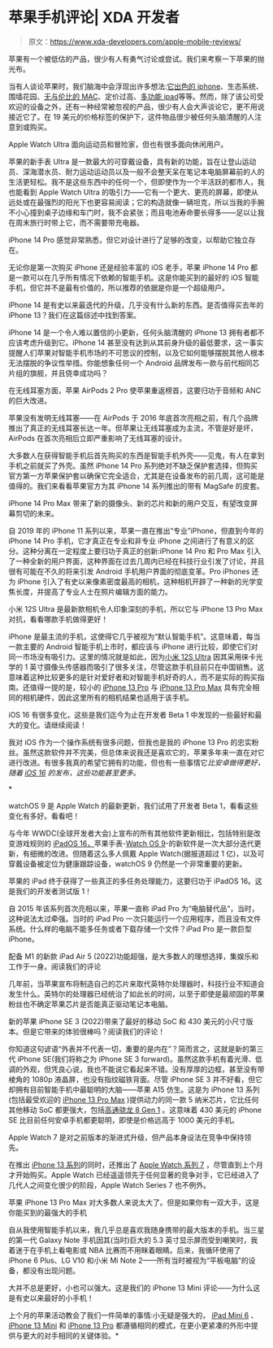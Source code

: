 # 苹果手机评论| XDA 开发者

> 原文：<https://www.xda-developers.com/apple-mobile-reviews/>

[](/apple-polishing-cloth-review/)

苹果有一个被低估的产品，很少有人有勇气讨论或尝试。我们来考察一下苹果的抛光布。

当有人谈论苹果时，我们脑海中会浮现出许多想法:[它出色的 iphone](http://xda-developers.com/best-iphone)、生态系统、围墙花园、[无与伦比的 MAC](http://xda-developers.com/best-macs)、定价过高、[多功能 ipad](http://xda-developers.com/best-ipad)等等。然而，除了该公司受欢迎的设备之外，还有一种经常被忽视的产品，很少有人会大声谈论它，更不用说接近它了。在 19 美元的价格标签的保护下，这件物品很少被任何头脑清醒的人注意到或购买。

[](/apple-watch-ultra-review/)

Apple Watch Ultra 面向运动员和冒险家，但也有很多面向休闲用户。

苹果的新手表 Ultra 是一款最大的可穿戴设备，具有新的功能，旨在让登山运动员、深海潜水员、耐力运动运动员以及一般不会整天呆在笔记本电脑屏幕前的人的生活更轻松。我不是这些东西中的任何一个，但即使作为一个半活跃的都市人，我也能看到 Apple Watch Ultra 的吸引力——它有一个更大、更亮的屏幕，即使从远处或在最强烈的阳光下也更容易阅读；它的构造就像一辆坦克，所以当我的手腕不小心撞到桌子边缘和车门时，我不会紧张；而且电池寿命要长得多——足以让我在周末旅行时带上它，而不需要带充电器。

[](/apple-iphone-14-pro-review/)

iPhone 14 Pro 感觉非常熟悉，但它对设计进行了足够的改变，以帮助它独立存在。

无论你是第一次购买 iPhone 还是经验丰富的 iOS 老手，苹果 iPhone 14 Pro 都是一款可以在几乎所有情况下依赖的智能手机。这是你能买到的最好的 iOS 智能手机，但它并不是最有价值的，所以推荐的依据是你是一个超级用户。

[](/apple-iphone-14-review/)

iPhone 14 是有史以来最迭代的升级，几乎没有什么新的东西。是否值得买去年的 iPhone 13？我们在这篇综述中找到答案。

iPhone 14 是一个令人难以置信的小更新，任何头脑清醒的 iPhone 13 拥有者都不应该考虑升级到它。iPhone 14 甚至没有达到从其前身升级的最低要求，这一事实提醒人们苹果对智能手机市场的不可思议的控制，以及它如何能够摆脱其他人根本无法摆脱的争议性举措。你能想象任何一个 Android 品牌发布一款与前代相同芯片组的旗舰，并且侥幸成功吗？

[](/airpods-pro-2-review/)

在无线耳塞方面，苹果 AirPods 2 Pro 使苹果重返榜首，这要归功于音频和 ANC 的巨大改进。

苹果没有发明无线耳塞——在 AirPods 于 2016 年底首次亮相之前，有几个品牌推出了真正的无线耳塞长达一年。但苹果让无线耳塞成为主流，不管是好是坏，AirPods 在首次亮相后立即严重影响了无线耳塞的设计。

[](/apple-iphone-14-pro-max-leather-case-with-magsafe-review/)

大多数人在获得智能手机后首先购买的东西是智能手机外壳——见鬼，有人在拿到手机之前就买了外壳。虽然 iPhone 14 Pro 系列绝对不缺乏保护套选择，但购买官方第一方苹果保护套以确保它完全适合，尤其是在设备发布的前几周，这可能是值得的。我们来看看苹果官方为其 iPhone 14 系列推出的带有 MagSafe 的皮套。

[](/apple-iphone-14-pro-max-review/)

iPhone 14 Pro Max 带来了新的摄像头、新的芯片和新的用户交互，有望改变屏幕剪切的未来。

自 2019 年的 iPhone 11 系列以来，苹果一直在推出“专业”iPhone，但直到今年的 iPhone 14 Pro 手机，它才真正在专业和非专业 iPhone 之间进行了有意义的区分。这种分离在一定程度上要归功于真正的创新:iPhone 14 Pro 和 Pro Max 引入了一种全新的用户界面，这种界面在过去几周内已经在科技行业引发了讨论，并且很有可能在不久的将来引发 Android 手机用户界面的彻底变革。Pro iPhones 还为 iPhone 引入了有史以来像素密度最高的相机，这种相机开辟了一种新的光学变焦长度，并提高了专业人士在照片编辑方面的能力。

[](/xiaomi-12s-ultra-vs-apple-iphone-13-pro-max-camera-shootout-comparison/)

小米 12S Ultra 是最新款相机令人印象深刻的手机，所以它与 iPhone 13 Pro Max 对抗，看看哪款手机做得更好！

iPhone 是最主流的手机，这使得它几乎被视为“默认智能手机”。这意味着，每当一款主要的 Android 智能手机上市时，都应该与 iPhone 进行比较，即使它们对同一市场没有吸引力。这里的情况就是如此，因为[小米 12S Ultra](https://www.xda-developers.com/xiaomi-12s-ultra-review/) 因其采用徕卡光学的 1 英寸摄像头传感器而吸引了很多关注，尽管这款手机目前只在中国销售。这意味着这种比较更多的是针对爱好者和对智能手机好奇的人，而不是实际的购买指南。还值得一提的是，较小的 [iPhone 13 Pro](https://www.xda-developers.com/apple-iphone-13-pro-review/) 与 [iPhone 13 Pro Max](https://www.xda-developers.com/apple-iphone-13-pro-max-review/) 具有完全相同的相机硬件，因此这里所有的相机结果也适用于该手机。

[](/ios-16-developer-beta-1-hands-on/)

iOS 16 有很多变化，这些是我们迄今为止在开发者 Beta 1 中发现的一些最好和最大的变化。请继续阅读！

我对 iOS 作为一个操作系统有很多问题，但我也是我的 iPhone 13 Pro 的忠实粉丝。虽然这款软件并不完美，但总体来说我还是喜欢它的，苹果多年来一直在对它进行改进。有很多我真的希望它拥有的功能，但也有一些事情它*比安卓做得更好，随着 [iOS 16](https://www.xda-developers.com/ios-16) 的发布，这些功能甚至更多。*

*[](/watchos-9-developer-beta-1-hands-on/)

watchOS 9 是 Apple Watch 的最新更新，我们试用了开发者 Beta 1，看看这些变化有多好。看看吧！

与今年 WWDC(全球开发者大会)上宣布的所有其他软件更新相比，包括特别是改变游戏规则的 [iPadOS 16，](https://www.xda-developers.com/ipados-16/)苹果手表-[Watch OS 9](http://xda-developers.com/watchos-9)-的新软件是一次大部分迭代更新，有细微的改进。但随着这么多人佩戴 Apple Watch(据报道超过 1 亿)，以及可穿戴设备被定位为健康跟踪设备，watchOS 9 仍然是一个非常重要的更新。

[](/ipados-16-developer-beta-1-hands-on/)

苹果的 iPad 终于获得了一些真正的多任务处理能力，这要归功于 iPadOS 16。这是我们的开发者测试版 1！

自 2015 年该系列首次亮相以来，苹果一直称 iPad Pro 为“电脑替代品”，当时，这种说法太过牵强。当时的 iPad Pro 一次只能运行一个应用程序，而且没有文件系统。什么样的电脑不能多任务或者下载存储一个文件？iPad Pro 是一款巨型 iPhone。

[](/apple-ipad-air-5-review/)

配备 M1 的新款 iPad Air 5 (2022)功能超强，是大多数人的理想选择，集娱乐和工作于一身。阅读我们的评论

几年前，当苹果宣布将制造自己的芯片来取代英特尔处理器时，科技行业不知道会发生什么。英特尔的处理器已经统治了如此长的时间，以至于即使是最顽固的苹果粉丝也不确定苹果芯片是否能真正驱动笔记本电脑。

[](/apple-iphone-se-3-review/)

新的苹果 iPhone SE 3 (2022)带来了最好的移动 SoC 和 430 美元的小尺寸版本。但是它带来的体验很棒吗？阅读我们的评论！

你知道这句谚语“外表并不代表一切，重要的是内在”？简而言之，这就是新的第三代 iPhone SE(我们将称之为 iPhone SE 3 forward)。虽然这款手机有着光滑、低调的外观，但凭良心说，我也不能说它看起来不错。没有厚厚的边框，甚至没有带棱角的 1080p 液晶屏，也没有指纹磁铁背面。尽管 iPhone SE 3 并不好看，但它却拥有目前智能手机中最聪明的大脑——苹果 A15 仿生。这是为 iPhone 13 系列(包括最受欢迎的 [iPhone 13 Pro Max](https://www.xda-developers.com/apple-iphone-13-pro-max-review/) )提供动力的同一款 5 纳米芯片，它比任何其他移动 SoC 都更强大，包括[高通骁龙 8 Gen 1](https://www.xda-developers.com/qualcomm-snapdragon-8-gen-1/) 。这意味着 430 美元的 iPhone SE 比目前任何安卓手机都更聪明，即使是价格远高于 1000 美元的手机。

[](/apple-watch-series-7-review/)

Apple Watch 7 是对之前版本的渐进式升级，但产品本身设法在竞争中保持领先。

在推出 [iPhone 13 系列](https://www.xda-developers.com/apple-iphone-13-review/)的同时，还推出了 [Apple Watch 系列 7](https://www.xda-developers.com/apple-watch-7/) ，尽管直到上个月才开始购买。Apple Watch 已经遥遥领先于任何显著的竞争对手，它已经进入了几代人之间变化很少的阶段，Apple Watch Series 7 也不例外。

[](/apple-iphone-13-pro-max-review/)

苹果 iPhone 13 Pro Max 对大多数人来说太大了。但是如果你有一双大手，这是你能买到的最强大的手机

自从我使用智能手机以来，我几乎总是喜欢我随身携带的最大版本的手机。当三星的第一代 Galaxy Note 手机因其(当时)巨大的 5.3 英寸显示屏而受到嘲笑时，我着迷于在手机上看电影或 NBA 比赛而不用眯着眼睛。后来，我循环使用了 iPhone 6 Plus、LG V10 和小米 Mi Note 2——所有当时被视为“平板电脑”的设备，都没有出现问题。

[](/apple-iphone-13-mini-review/)

大并不总是更好，小也可以强大。这是我们的 iPhone 13 Mini 评论——为什么这是有史以来最好的小手机！

上个月的苹果活动教会了我们一件简单的事情:小无疑是强大的， [iPad Mini 6](https://www.xda-developers.com/apple-ipad-mini-6-review/) 、 [iPhone 13 Mini](https://www.xda-developers.com/iphone-13-mini/) 和 [iPhone 13 Pro](https://www.xda-developers.com/iphone-13-pro/) 都遵循相同的模式，在更小更紧凑的外形中提供与更大的对手相同的关键体验。*